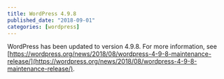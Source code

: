 ```yaml
---
title: WordPress 4.9.8
published_date: "2018-09-01"
categories: [wordpress]
---
```

WordPress has been updated to version 4.9.8. For more information, see [https://wordpress.org/news/2018/08/wordpress-4-9-8-maintenance-release/](https://wordpress.org/news/2018/08/wordpress-4-9-8-maintenance-release/).
